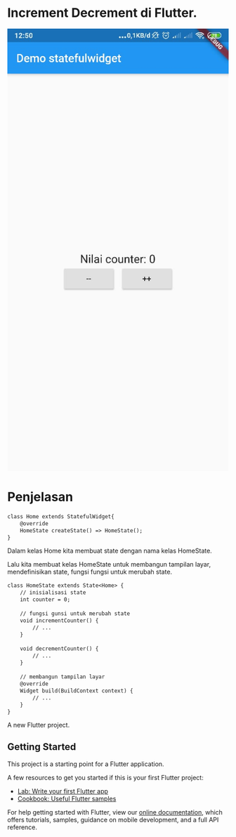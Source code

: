 # Increment Decrement di Flutter.
![Hasil Aplikasi](https://github.com/cahyoarifandiyarto/Increment-Decrement-Flutter/blob/master/screenshot/WhatsApp%20Image%202019-11-20%20at%2012.52.15.jpeg)

# Penjelasan
```
class Home extends StatefulWidget{
    @override
    HomeState createState() => HomeState();
}
```
Dalam kelas Home kita membuat state dengan nama kelas HomeState.

Lalu kita membuat kelas HomeState untuk membangun tampilan layar, mendefinisikan state, fungsi fungsi untuk merubah state.
```
class HomeState extends State<Home> {
    // inisialisasi state
    int counter = 0;

    // fungsi gunsi untuk merubah state
    void incrementCounter() {
        // ...
    }

    void decrementCounter() {
        // ...
    }

    // membangun tampilan layar
    @override
    Widget build(BuildContext context) {
        // ...
    }
}
```

A new Flutter project.

## Getting Started

This project is a starting point for a Flutter application.

A few resources to get you started if this is your first Flutter project:

- [Lab: Write your first Flutter app](https://flutter.dev/docs/get-started/codelab)
- [Cookbook: Useful Flutter samples](https://flutter.dev/docs/cookbook)

For help getting started with Flutter, view our
[online documentation](https://flutter.dev/docs), which offers tutorials,
samples, guidance on mobile development, and a full API reference.
